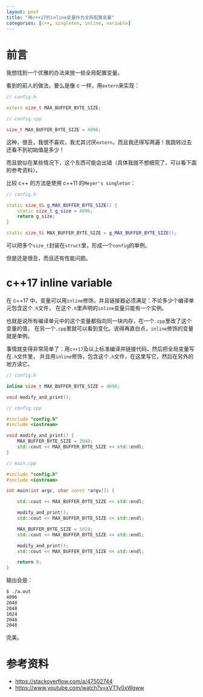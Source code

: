 ```yaml
---
layout: post
title: "用c++17的inline变量作为全局配置变量"
categories: [c++, singleton, inline, variable]
---
```


# 前言

我想找到一个优雅的办法来放一些全局配置变量。

看到的前人的做法，要么是像 c 一样，用`extern`来实现：

```cpp
// config.h

extern size_t MAX_BUFFER_BYTE_SIZE;

// config.cpp

size_t MAX_BUFFER_BYTE_SIZE = 4096;
```

这种，很丑，我很不喜欢，我尤其讨厌`extern`，而且我还得写两遍！我跳转过去还看不到初始值是多少！

而且貌似在某些情况下，这个东西可能会出错（具体我就不想细究了，可以看下面的参考资料）。

比较 c++ 的方法是使用 c++11 的`Meyer's singleton`：

```cpp
// config.h

static size_t& g_MAX_BUFFER_BYTE_SIZE() {
    static size_t g_size = 4096;
    return g_size;
}

static size_t& MAX_BUFFER_BYTE_SIZE = g_MAX_BUFFER_BYTE_SIZE();
```

可以把多个`size_t`封装在`struct`里，形成一个`config`的单例。

但是还是很丑，而且还有性能问题。

# c++17 inline variable

在 c++17 中，变量可以用`inline`修饰，并且链接器必须满足：不论多少个编译单元包含这个`.h`文件，
在这个`.h`里声明的`inline`变量只能有一个实例。

也就是说所有编译单元中的这个变量都指向同一块内存，在一个`.cpp`里改了这个变量的值，
在另一个`.cpp`里就可以看到变化。说得再直白点，`inline`修饰的变量就是单例。

事情就变得非常简单了：用`c++17`及以上标准编译并链接代码，然后把全局变量写在`.h`文件里，
并且用`inline`修饰，包含这个`.h`文件，在这里写它，然后在另外的地方读它。

```cpp
// config.h

inline size_t MAX_BUFFER_BYTE_SIZE = 4096;

void modify_and_print();

// config.cpp

#include "config.h"
#include <iostream>

void modify_and_print() {
    MAX_BUFFER_BYTE_SIZE = 2048;
    std::cout << MAX_BUFFER_BYTE_SIZE << std::endl;
}
```

```cpp
// main.cpp

#include "config.h"
#include <iostream>

int main(int argc, char const *argv[]) {

    std::cout << MAX_BUFFER_BYTE_SIZE << std::endl;

    modify_and_print();
    std::cout << MAX_BUFFER_BYTE_SIZE << std::endl;

    MAX_BUFFER_BYTE_SIZE = 1024;
    std::cout << MAX_BUFFER_BYTE_SIZE << std::endl;

    modify_and_print();
    std::cout << MAX_BUFFER_BYTE_SIZE << std::endl;

    return 0;
}
```

输出会是：

```bash
$ ./a.out
4096
2048
2048
1024
2048
2048
```

完美。

# 参考资料

-   <https://stackoverflow.com/a/47502744>
-   <https://www.youtube.com/watch?v=xVT1y0xWgww>
